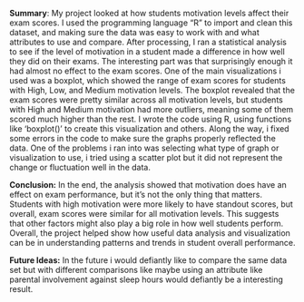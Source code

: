 **Summary**:
My project looked at how students motivation levels affect their exam scores. I used the programming language “R” to import and clean this dataset, and making sure the data was easy to work with and what attributes to use and compare. After processing, I ran a statistical analysis to see if the level of motivation in a student made a difference in how well they did on their exams. The interesting part was that surprisingly enough it had almost no effect to the exam scores. One of the main visualizations i used was a boxplot, which showed the range of exam scores for students with High, Low, and Medium motivation levels. The boxplot revealed that the exam scores were pretty similar across all motivation levels, but students with High and Medium motivation had more outliers, meaning some of them scored much higher than the rest. I wrote the code using R, using functions like ‘boxplot()’ to create this visualization and others. Along the way, i fixed some errors in the code to make sure the graphs properly reflected the data. One of the problems i ran into was selecting what type of graph or visualization to use, i tried using a scatter plot but it did not represent the change or fluctuation well in the data. 

**Conclusion:**
In the end, the analysis showed that motivation does have an effect on exam performance, but it’s not the only thing that matters. Students with high motivation were more likely to have standout scores, but overall, exam scores were similar for all motivation levels. This suggests that other factors might also play a big role in how well students perform. Overall, the project helped show how useful data analysis and visualization can be in understanding patterns and trends in student overall performance.

**Future Ideas:**
In the future i would defiantly like to compare the same data set but with different comparisons like maybe using an attribute like parental involvement against sleep hours would defiantly be a interesting result.
